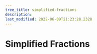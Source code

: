 ```yaml
---
tree_title: simplified-fractions
description: 
last_modified: 2022-06-09T21:23:28.2328
---
```


# Simplified Fractions
